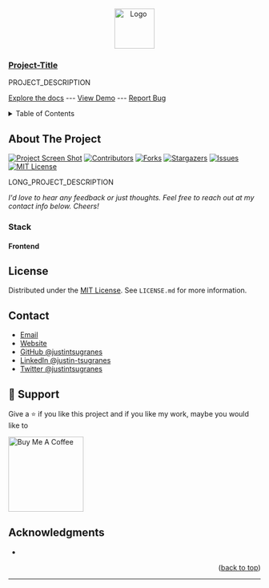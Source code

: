 <a name="readme-top"></a>

<!-- TODO: INSERT STATUS BADGES HERE -->
<!-- STATUS BADGES -->

<!-- PROJECT HEADING -->
<br />
<div align="center">
  <a href="https://github.com/justintsugranes/">
    <img src="images/logo.jpg" alt="Logo" width="80" height="80">
  </a>
</div>

<!-- TODO: CHANGE PROJECT TITLE -->

### [Project-Title][project-url]

<!-- TODO: ADD SHORT PROJECT DESCRIPTION -->

PROJECT_DESCRIPTION

[Explore the docs][repo-url] --- [View Demo][project-url] --- [Report Bug][issues-url]

<!-- TABLE OF CONTENTS -->
<details>
  <summary>Table of Contents</summary>
  <ol>
    <li>
      <a href="#about-the-project">About The Project</a>
      <ul>
        <li><a href="#built-with">Built With</a></li>
      </ul>
    </li>
    <!-- <li>
      <a href="#getting-started">Getting Started</a>
      <ul>
        <li><a href="#prerequisites">Prerequisites</a></li>
        <li><a href="#installation">Installation</a></li>
      </ul>
    </li>
    <li><a href="#usage">Usage</a></li>
    <li><a href="#roadmap">Roadmap</a></li> -->
    <li><a href="#license">License</a></li>
    <li><a href="#contact">Contact</a></li>
  </ol>
</details>

## About The Project

[![Project Screen Shot][project-screenshot]][project-url] [![Contributors][contributors-shield]][contributors-url] [![Forks][forks-shield]][forks-url] [![Stargazers][stars-shield]][stars-url] [![Issues][issues-shield]][issues-url] [![MIT License][license-shield]][license-url]

<!-- TODO: ADD LONG PROJECT DESCRIPTION -->

LONG_PROJECT_DESCRIPTION

_I'd love to hear any feedback or just thoughts. Feel free to reach out at my contact info below. Cheers!_

<!-- TODO: UNCOMMENT APPLICABLE TECH -->

### Stack

#### Frontend

<!-- - **Web** -->
  <!-- [![angular]][angular-url] -->
  <!-- [![javascript]][javascript-url] -->
  <!-- [![jquery]][jquery-url] -->
  <!-- [![laravel]][laravel-url] -->
  <!-- [![next]][next-url] -->
  <!-- [![react]][react-url] -->
  <!-- [![svelte]][svelte-url] -->
  <!-- [![vue]][vue-url] -->

<!-- - **React Management** -->

  <!-- [![redux]][redux-url] -->
  <!-- [![remix]][remix-url] -->
  <!-- [![react-query]][react-query-url] -->
  <!-- [![react-router]][react-router-url] -->

<!-- - **UI / CSS Frameworks & Libraries** -->

  <!-- [![html]][html-url] -->
  <!-- [![css]][css-url] -->
  <!-- [![material-ui]][material-ui-url] -->
  <!-- [![chakra-ui]][chakra-ui-url] -->
  <!-- [![bootstrap]][bootstrap-url] -->
  <!-- [![tailwind]][tailwind-url] -->

<!-- - **Mobile (iOS, Android)** -->

  <!-- [![react-native]][react-native-url] -->
  <!-- [![flutter]][flutter-url] -->

<!-- - **Misc Frontend Libraries & Packages** -->
  <!-- [![framer]][framer-url] -->
  <!-- [![fontawesome]][fontawesome-url] -->

<!-- - **UI/UX / Graphic Design** -->
  <!-- [![figma]][figma-url] -->
  <!-- [![adobe]][adobe-url] -->

<!-- #### Backend -->

<!-- - **API** -->
  <!-- [![node]][node-url] -->
  <!-- [![express]][express-url] -->
  <!-- [![axios]][axios-url] -->
  <!-- [![postman]][postman-url] -->
  <!-- [![openai]][openai-url] -->

<!-- - **Database** -->
  <!-- [![fauna]][fauna-url] -->
  <!-- [![graphql]][graphql-url] -->
  <!-- [![mongodb]][mongodb-url] -->
  <!-- [mongoose] -->
  <!-- [![postgresql]][postgresql-url] -->

<!-- - **Content Management** -->
  <!-- [![contentful]][contentful-url] -->
  <!-- [![strapi]][strapi-url] -->

<!-- #### DevOps -->

<!-- - **CI/CD** -->
  <!-- [![circle-ci]][circle-ci-url] -->
  <!-- [![jenkins]][jenkins-url] -->
  <!-- [![travis-ci]][travis-ci-url] -->

<!-- - **Containerization / Virtualization** -->
  <!-- [![docker]][docker-url] -->
  <!-- [![kubernetes]][kubernetes-url] -->

<!-- - **Project Management** -->
  <!-- [![slack]][slack-url] -->
  <!-- [![jira]][jira-url] -->
  <!-- [![notion]][notion-url] -->

<!-- #### Deployment / Hosting -->

<!-- [![heroku]][heroku-url] -->
<!-- [![netlify]][netlify-url] -->
<!-- [![vercel]][vercel-url] -->
<!-- [![stackblitz]][stackblitz-url] -->

<!-- [![chrome-web-store]][chrome-web-store-url] -->
<!-- [![apple-app-store]][apple-app-store-url] -->

<!-- #### Security / Auth / Encryption -->

<!-- [jwt] -->
<!-- [google-auth] -->
<!-- [bcrypt] -->
<!-- [nanoid -->
<!-- [uuid] -->
<!-- [dotenv](https://www.npmjs.com/package/dotenv) -->
<!-- [react-dotenv](https://www.npmjs.com/package/react-dotenv) -->

<!-- #### Testing -->

<!-- [![cypress]][cypress-url] -->
<!-- [![jest]][jest-url] -->

<!-- #### Proxy -->

<!-- [![nginx]][nginx-url] -->

<!-- #### Misc Packages -->

<!-- [colors](https://www.npmjs.com/package/colors) -->
<!-- [concurrently](https://www.npmjs.com/package/concurrently) -->
<!-- [formik](https://formik.org/) -->
<!-- [mapbox]() -->
<!-- [![eslint]][eslint-url] -->
<!-- [![prettier]][prettier-url] -->
<!-- [![copilot]][copilot-url] -->

<!-- TODO: UPDATE INFO -->

<!-- ## Getting Started

This is an example of how you may give instructions on setting up your project locally.
To get a local copy up and running follow these simple example steps. -->

<!-- TODO: UPDATE PREREQUISITES -->

<!-- ### Prerequisites

This is an example of how to list things you need to use the software and how to install them.

- npm

  ```sh
  npm install npm@latest -g
  ``` -->

<!-- TODO: UPDATE INSTALLATION INFO -->

<!-- ### Installation

1. Get a free API Key at [https://example.com][api-key-link]

2. Clone the repo

   ```sh
   git clone https://github.com/justintsugranes/project_mern-goals-app.git
   ```

3. Install NPM packages

   ```sh
   npm install
   ```

4. Enter your API in `config.js`

   ```js
   const API_KEY = "ENTER YOUR API"
   ``` -->

<!-- TODO: UPDATE USAGE EXAMPLES -->

<!-- ## Usage

Use this space to show useful examples of how a project can be used. Additional screenshots, code examples and demos work well in this space. You may also link to more resources.

_For more examples, please refer to the [Documentation][repo-url]_ -->

<!-- ### Folder Structure -->

<!-- CREATE_REACT_APP BASIC FRONTEND FOLDER STRUCTURE -->

<!-- ```md
├── client
│ ├── node_modules
│ ├── public
│ ├── src
│ ├── .gitignore
│ ├── package-lock.json
│ ├── package.json

│ └── README.md
├── node_modules
├── .gitignore
├── index.js
├── package-lock.json
└── package.json
``` -->

<!-- MERN_STACK BASIC BACKEND FOLDER STRUCTURE -->

<!-- ```md
      ├── backend
      │   ├── api
      │   │   > NodeJS
      │   │   > PORT 8000
      │   │   > api.example.com
      │   │
      │   ├── database
      │   │   > MongoDB
      │   │   > PORT 27017
      │   │
      │   └── proxy
      │       > NGINX
      │       > PORT 80 / 443
      │
      ├── deployment
      │   > Docker Compose
      │
      ├── frontend
      │   ├── app
      │   │   ├── mobile
      │   │   │   > React Native
      │   │   │   > iOS (Apple App Store)
      │   │   │   > Android (Google Play Store)
      │   │   │
      │   │   └── web
      │   │       > React
      │   │       > Single page application
      │   │       > PORT 5000
      │   │       > app.example.com
      │   │
      │   └── landing
      │       > React
      │       > Server side rendered
      │       > PORT 3000
      │       > example.com
      │
      └── README.md (you are here)
``` -->

<!-- ## Features

### Frontend Features

1. Bootstrap used as the CSS library.
2. SCSS compatible.
3. React-Router enabled.
4. Font-Awesome used as the Icon library.
5. Axios enabled and configured as an custom interceptor that can send requests with a JWT token.
6. React-Tostify used for showing success / error messages.
7. Docker setup folder structure:

### Backend Features

1. Bootstrap used as the CSS library.
2. SCSS compatible. -->

<!-- TODO: UPDATE ROADMAP -->

<!-- ## Roadmap

- [ ] Feature 1
- [ ] Feature 2
- [ ] Feature 3
  - [ ] Nested Feature

See the [open issues][issues-url] for a full list of proposed features (and known issues). -->

<!-- TODO: UPDATE LICENSE IF NECESSARY -->

## License

Distributed under the [MIT License][license-url]. See `LICENSE.md` for more information.

## Contact

- [Email](mailto:justinjontsugranes@gmail.com?subject=Hi "Hi, from GitHub!")
- [Website](https://justintsugranes.com)
- [GitHub @justintsugranes](https://github.com/justintsugranes "Justin Tsugranes")
- [LinkedIn @justin-tsugranes](https://linkedin.com/in/justintsugranes)
- [Twitter @justintsugranes](https://twitter.com/justintsugranes)

## 🤝 Support

Give a ⭐️ if you like this project and if you like my work, maybe you would like to

<a href="https://www.buymeacoffee.com/tsugranes" target="_blank"><img src="https://cdn.buymeacoffee.com/buttons/v2/default-red.png" alt="Buy Me A Coffee" width="150"></a>

<!-- or

Send me some [![bitcoin]][bitcoin-address] or [![ethereum]][ethereum-address] -->

## Acknowledgments

- []()

<p align="right">(<a href="#readme-top">back to top</a>)</p>

---

<!-- TODO: UPDATE PROJECT INFO: HIGHLIGHT AND CMD+D TO SELECT ALL OCCURRANCES - CHANGE TO PROJECT TITLE -->
<!-- LINK & IMAGE VARIABLES -->
<!-- https://www.markdownguide.org/basic-syntax/#reference-style-links -->

[project-screenshot]: images/project-screenshot.jpg
[project-url]: INSERT_PROJECT_URL
[repo-url]: https://github.com/justintsugranes/INSERT_PROJECT_TITLE_HERE.git
[contributors-shield]: https://img.shields.io/github/contributors/justintsugranes/INSERT_PROJECT_TITLE_HERE.svg?style=for-the-badge
[contributors-url]: https://github.com/justintsugranes/INSERT_PROJECT_TITLE_HERE/graphs/contributors
[forks-shield]: https://img.shields.io/github/forks/justintsugranes/INSERT_PROJECT_TITLE_HERE.svg?style=for-the-badge
[forks-url]: https://github.com/justintsugranes/INSERT_PROJECT_TITLE_HERE/network/members
[stars-shield]: https://img.shields.io/github/stars/justintsugranes/INSERT_PROJECT_TITLE_HERE.svg?style=for-the-badge
[stars-url]: https://github.com/justintsugranes/INSERT_PROJECT_TITLE_HERE/stargazers
[issues-shield]: https://img.shields.io/github/issues/justintsugranes/INSERT_PROJECT_TITLE_HERE.svg?style=for-the-badge
[issues-url]: https://github.com/justintsugranes/INSERT_PROJECT_TITLE_HERE/issues
[license-shield]: https://img.shields.io/github/license/justintsugranes/INSERT_PROJECT_TITLE_HERE.svg?style=for-the-badge
[license-url]: https://github.com/justinTsugranes/INSERT_PROJECT_TITLE_HERE/blob/main/LICENSE.md

<!-- TODO: UNCOMMENT USED TECH -->
<!-- TECH SHIELD VARIABLES -->

<!-- WEB LANGUANGES /  LIBRARIES / FRAMEWORKS -->

<!-- [angular]: https://img.shields.io/badge/Angular-DD0031?style=for-the-badge&logo=angular&logoColor=white
[angular-url]: https://angular.io/ -->
<!-- [javascript]: https://img.shields.io/badge/JavaScript-F7DF1E?style=for-the-badge&logo=javascript&logoColor=white
[javascript-url]: https://developer.mozilla.org/en-US/docs/Web/JavaScript -->
<!-- [jquery]: https://img.shields.io/badge/jQuery-0769AD?style=for-the-badge&logo=jquery&logoColor=white
[jquery-url]: https://jquery.com -->
<!-- [laravel]: https://img.shields.io/badge/Laravel-FF2D20?style=for-the-badge&logo=laravel&logoColor=white
[laravel-url]: https://laravel.com -->
<!-- [next]: https://img.shields.io/badge/next.js-000000?style=for-the-badge&logo=nextdotjs&logoColor=white
[next-url]: https://nextjs.org/ -->
<!-- [react]: https://img.shields.io/badge/React-20232A?style=for-the-badge&logo=react&logoColor=61DAFB
[react-url]: https://reactjs.org/ -->
<!-- [svelte]: https://img.shields.io/badge/Svelte-4A4A55?style=for-the-badge&logo=svelte&logoColor=FF3E00
[svelte-url]: https://svelte.dev/ -->
<!-- [vue]: https://img.shields.io/badge/Vue.js-35495E?style=for-the-badge&logo=vuedotjs&logoColor=4FC08D
[vue-url]: https://vuejs.org/ -->

<!-- REACT MANAGEMENT -->

<!-- [redux]: https://img.shields.io/badge/Redux-764ABC?style=for-the-badge&logo=redux&logoColor=white
[redux-url]: https://redux.js.org/ -->
<!-- [remix]: https://img.shields.io/badge/Remix-000000?style=for-the-badge&logo=remix&logoColor=white
[remix-url]: https://remix.run/ -->
<!-- [react-query]: https://img.shields.io/badge/ReactQuery-FF4154?style=for-the-badge&logo=react-query&logoColor=white
[react-query-url]: https://react-query-v3.tanstack.com/ -->
<!-- [react-router]: https://img.shields.io/badge/ReactRouter-CA4245?style=for-the-badge&logo=react-router&logoColor=white
[react-router-url]: https://reactrouter.com/ -->

<!-- UI / CSS LIBRARIES -->

<!-- [html]: https://img.shields.io/badge/HTML5-e34f26?style=for-the-badge&logo=html5&logoColor=white
[html-url]: https://developer.mozilla.org/en-US/docs/Glossary/HTML5 -->
<!-- [css]: https://img.shields.io/badge/CSS3-1572B6?style=for-the-badge&logo=css3&logoColor=white
[css-url]: https://developer.mozilla.org/en-US/docs/Web/CSS -->
<!-- [bootstrap]: https://img.shields.io/badge/Bootstrap-563D7C?style=for-the-badge&logo=bootstrap&logoColor=white
[bootstrap-url]: https://getbootstrap.com -->
<!-- [chakra-ui]: https://img.shields.io/badge/ChakraUI-319795?style=for-the-badge&logo=chakra-ui&logoColor=white
[chakra-ui-url]: https://chakra-ui.com/ -->
<!-- [material-ui]: https://img.shields.io/badge/MaterialUI-007FFF?style=for-the-badge&logo=mui&logoColor=white
[material-ui-url]: https://mui.com/ -->
<!-- [tailwind]: https://img.shields.io/badge/TailwindCSS-06B6D4?style=for-the-badge&logo=tailwindcss&logoColor=white
[tailwind-url]: https://tailwindcss.com/ -->

<!-- MOBILE -->

<!-- [flutter]: https://img.shields.io/badge/Flutter-02569B?style=for-the-badge&logo=flutter&logoColor=white
[flutter-url]: https://flutter.dev/ -->
<!-- [react-native]: https://img.shields.io/badge/ReactNative-20232A?style=for-the-badge&logo=react&logoColor=61DAFB
[react-native-url]: https://reactnative.dev/ -->

<!-- MISC FRONTEND PACKAGES & LIBRARIES -->

<!-- [fontawesome]: https://img.shields.io/badge/FontAwesome-528DD7?style=for-the-badge&logo=fontawesome&logoColor=white
[fontawesome-url]: https://fontawesome.com/ -->
<!-- [framer]: https://img.shields.io/badge/Framer-0055FF?style=for-the-badge&logo=framer&logoColor=white
[framer-url]: https://www.framer.com/motion/ -->
<!-- [storybook]: https://img.shields.io/badge/Storybook-FF4785?style=for-the-badge&logo=storybook&logoColor=white
[storybook-url]: https://storybook.js.org/ -->
<!-- [swiper]: https://img.shields.io/badge/Swiper-6332F6?style=for-the-badge&logo=swiper&logoColor=white
[swiper-url]: https://swiperjs.com/ -->

<!-- UI/UX / GRAPHIC DESIGN -->

<!-- TODO EDIT BADGEs -->
<!-- [adobe]: https://img.shields.io/badge/CoPilot-181717?style=for-the-badge&logo=github&logoColor=white
[adobe-url]: https://github.com/features/copilot -->
<!-- [figma]: https://img.shields.io/badge/CoPilot-181717?style=for-the-badge&logo=github&logoColor=white
[figma-url]: https://github.com/features/copilot -->

<!-- API -->

<!-- [axios]: https://img.shields.io/badge/Axios-5A29E4?style=for-the-badge&logo=axios&logoColor=white
[axios-url]: https://axios-http.com/ -->
<!-- [express]: https://img.shields.io/badge/Express.js-000000?style=for-the-badge&logo=express&logoColor=white
[express-url]: https://expressjs.com/ -->
<!-- [node]: https://img.shields.io/badge/Node.Js-2343853?style=for-the-badge&logo=node.js&logoColor=white
[node-url]: https://nodejs.org/ -->
<!-- [postman]: https://img.shields.io/badge/Postman-FF6C37?style=for-the-badge&logo=postman&logoColor=white
[postman-url]: https://www.postman.com/ -->

<!-- APIS -->

<!-- [openai]: https://img.shields.io/badge/OpenAI-412991?style=for-the-badge&logo=openai&logoColor=white
[openai-url]: https://openai.com/ -->

<!-- DATABASE -->

<!-- [fauna]: https://img.shields.io/badge/Fauna-3A1AB6?style=for-the-badge&logo=fauna&logoColor=white
[fauna-url]: https://fauna.com/ -->
<!-- [graphql]: https://img.shields.io/badge/GraphQl-E10098?style=for-the-badge&logo=graphql&logoColor=white
[graphql-url]: https://graphql.org/ -->
<!-- [mongodb]: https://img.shields.io/badge/MongoDB-47A248?style=for-the-badge&logo=mongodb&logoColor=white
[mongodb-url]: https://www.mongodb.com/home -->
<!-- [mongoose]: https://mongoosejs.com/docs/ -->
<!-- [postgresql]: https://img.shields.io/badge/PostgreSQL-4169E1?style=for-the-badge&logo=postgresql&logoColor=white
[postgresql-url]: https://www.postgresql.org/ -->

<!-- CONTENT MANAGEMENT -->

<!-- [contentful]: https://img.shields.io/badge/Contentful-2478CC?style=for-the-badge&logo=contentful&logoColor=white
[contentful-url]: https://www.contentful.com/ -->
<!-- [strapi]: https://img.shields.io/badge/Strapi-2F2E8B?style=for-the-badge&logo=strapi&logoColor=white
[strapi-url]: https://strapi.io/ -->

<!-- AUTH / SECURITY-->

<!-- [bcrypt]: https://www.npmjs.com/package/bcrypt -->
<!-- [google-auth]: https://www.npmjs.com/package/google-auth-library -->
<!-- [jwt]: https://jwt.io/ -->
<!-- [nanoid]:  -->
<!-- [uuid]:  -->

<!-- TESTING -->

<!-- [cypress]: https://img.shields.io/badge/Cypress-17202C?style=for-the-badge&logo=cypress&logoColor=white
[cypress-url]: https://www.cypress.io/ -->
<!-- [jest]: https://img.shields.io/badge/Jest-C21325?style=for-the-badge&logo=jest&logoColor=white
[jest-url]: https://jestjs.io/ -->

<!-- PROXY -->

<!-- [nginx]: https://img.shields.io/badge/NGINX-009639?style=for-the-badge&logo=nginx&logoColor=white
[nginx-url]: https://www.nginx.com/ -->

<!-- DEVOPS -->

<!-- [circle-ci]: https://img.shields.io/badge/CircleCI-343434?style=for-the-badge&logo=circleci&logoColor=white
[circle-ci-url]: https://circleci.com/ -->
<!-- [docker]: https://img.shields.io/badge/Docker-2496ED?style=for-the-badge&logo=docker&logoColor=white
[docker-url]: https://www.docker.com/ -->
<!-- [jenkins]: https://img.shields.io/badge/Jenkins-D24939?style=for-the-badge&logo=jenkins&logoColor=white
[jenkins-url]: https://www.jenkins.io/ -->
<!-- [kubernetes]: https://img.shields.io/badge/Kubernetes-326CE5?style=for-the-badge&logo=kubernetes&logoColor=white
[kubernetes-url]: https://kubernetes.io/ -->
<!-- [travis-ci]: https://img.shields.io/badge/TravisCI-3EAAAF?style=for-the-badge&logo=travisci&logoColor=white
[travis-ci-url]: https://www.travis-ci.com/ -->
<!-- [slack]: https://img.shields.io/badge/Slack-4A154B?style=for-the-badge&logo=slack&logoColor=white
[slack-url]: https://slack.com/ -->
<!-- [jira]: https://img.shields.io/badge/Jira-0052CC?style=for-the-badge&logo=jira&logoColor=white
[jira-url]: https://www.atlassian.com/software/jira -->
<!-- [notion]: https://img.shields.io/badge/Notion-000000?style=for-the-badge&logo=notion&logoColor=white
[notion-url]: https://www.notion.so/ -->

<!-- HOSTING / DEPLOYMENT -->

<!-- [heroku]: https://img.shields.io/badge/Heroku-563D7C?style=for-the-badge&logo=heroku&logoColor=white
[heroku-url]: https://www.heroku.com/ -->
<!-- [netlify]: https://img.shields.io/badge/Netlify-00C7B7?style=for-the-badge&logo=netlify&logoColor=white
[netlify-url]: https://www.netlify.com/ -->
<!-- [vercel]: https://img.shields.io/badge/Vercel-000000?style=for-the-badge&logo=vercel&logoColor=white
[vercel-url]: https://vercel.com/ -->
<!-- TODO EDIT BADGE -->
<!-- [chrome-web-store]: https://img.shields.io/badge/Vercel-000000?style=for-the-badge&logo=vercel&logoColor=white
[chrome-web-store-url]: https://vercel.com/ -->
<!-- TODO EDIT BADGE -->
<!-- [app-store]: https://img.shields.io/badge/Vercel-000000?style=for-the-badge&logo=vercel&logoColor=white
[app-store-url]: https://vercel.com/ -->
<!-- TODO EDIT BADGE -->
<!-- [stackblitz]: https://img.shields.io/badge/Vercel-000000?style=for-the-badge&logo=vercel&logoColor=white
[stackblitz-url]: https://vercel.com/ -->

<!-- CRYPTOCURRENCY -->

<!-- [bitcoin]: https://img.shields.io/badge/Bitcoin-F7931A?style=for-the-badge&logo=bitcoin&logoColor=white
[bitcoin-address]: 1234567890 -->
<!-- [ethereum]: https://img.shields.io/badge/Ethereum-3C3C3D?style=for-the-badge&logo=ethereum&logoColor=white
[ethereum-address]: 1234567890 -->

<!-- DEV -->

<!-- [eslint]: https://img.shields.io/badge/ESLint-4B32C3?style=for-the-badge&logo=eslint&logoColor=white
[eslint-url]: https://eslint.org/ -->
<!-- [prettier]: https://img.shields.io/badge/Prettier-F7B93E?style=for-the-badge&logo=prettier&logoColor=white
[prettier-url]: https://prettier.io/ -->
<!-- [copilot]: https://img.shields.io/badge/CoPilot-181717?style=for-the-badge&logo=github&logoColor=white
[copilot-url]: https://github.com/features/copilot -->
